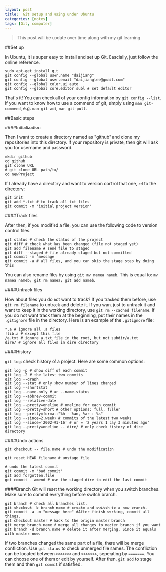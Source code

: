 ```yaml
---
layout: post
title:  Git setup and using under Ubuntu
categories: [notes]
tags: [Git, computer]
---
```

>This post will be update over time along with my git learning.

##Set up

In Ubuntu, it is super easy to install and set up Git. Bascially, just follow the online [reference](http://git-scm.com/docs).

	sudo apt-get install git
	git config --global user.name "daijiang"
	git config --global user.email "daijianglee@gmail.com"
	git config --global color.ui auto
	git config --global core.editor subl # set default editor

That's it! You can check all of your config information by `git config --list`. If you want to know how to use a commend of git, simply using `man git-commend`, e.g. `man git-add`, `man git-pull`.

##Basic steps

####Initialization

Then I want to create a directory named as "github" and clone my repositories into this directory. If your repository is private, then git will ask you for username and password.

	mkdir github
	cd github
	git clone URL
	# git clone URL path/to/
	cd newProject

If I already have a directory and want to version control that one, `cd` to the directory:
	
	git init
	git add *.txt # to track all txt files
	git commit -m 'initial project version'

####Track files

After then, if you modified a file, you can use the following code to version control files.

	git status # check the status of the project
	git diff # check what has been changed (file not staged yet)
	git add filename # send file to staged
	git diff --staged # file already staged but not committed
	git commit -m 'message' 
	git commit -a # all files, and you can skip the stage step by doing this

You can also rename files by using `git mv namea nameb`. This is equal to: `mv namea nameb; git rm namea; git add nameb`.

####Untrack files

How about files you do not want to track? If you tracked them before, use `git rm filename` to untrack and delete it. If you want just to untrack it and want to keep it in the working directory, use `git rm --cached filename`. If you do not want track them at the beginning, put their names in the `.gitignore` file in the directory. Here is an example of the `.gitignore` file:

	*.a # ignore all .a files
	!lib.a # except this file
	/a.txt # ignore a.txt file in the root, but not subdir/a.txt
	dire/ # ignore all files in dire directory

####History

`git log`: check history of a project. Here are some common options:

	git log -p # show diff of each commit
	git log -2 # the latest two commits
	git log --graph
	git log --stat # only show number of lines changed
	git log --shortstat
	git log --name-only # or --name-status
	git log --abbrev-commit
	git log --relative-date 
	git log --pretty=oneline # oneline for each commit
	git log --pretty=short # other options: full, fuller
	git log --pretty=format:"%h - %an, %ar : %s"
	git log --since=2.weeks # commits of the latest two weeks
	git log --since='2002-01-16' # or = '2 years 1 day 3 minutes ago'
	git log --pretty=oneline -- dire/ # only check history of dire directory

####Undo actions

	git checkout -- file.name # undo the modification
	
	git reset HEAD filename # unstage file
	
	# undo the latest commit
	git commit -m 'bad commit'
	git add forgotten.file
	got commit --amend # use the staged dire to edit the last commit

####Branch
Git will reset the working directory when you switch branches. Make sure to commit everything before switch branch.

	git branch # check all branches list.
	git checkout -b branch.name # create and switch to a new branch.
	git commit -a -m "message here" #After finish working, commit all things.
	git checkout master # back to the origin master branch
	git merge branch.name # merge all changes to master branch if you want
	git branch -d branch.name # delete it after merging. Since it equals with master now.

If two branches changed the same part of a file, there will be merge confliction. Use `git status` to check unmerged file names. The confliction can be located between `<<<<<<<` and `>>>>>>>`, seperating by `=======`. You can choose one of them or edit by yourself. After then, `git add` to stage them and then `git commit` if satisfied.